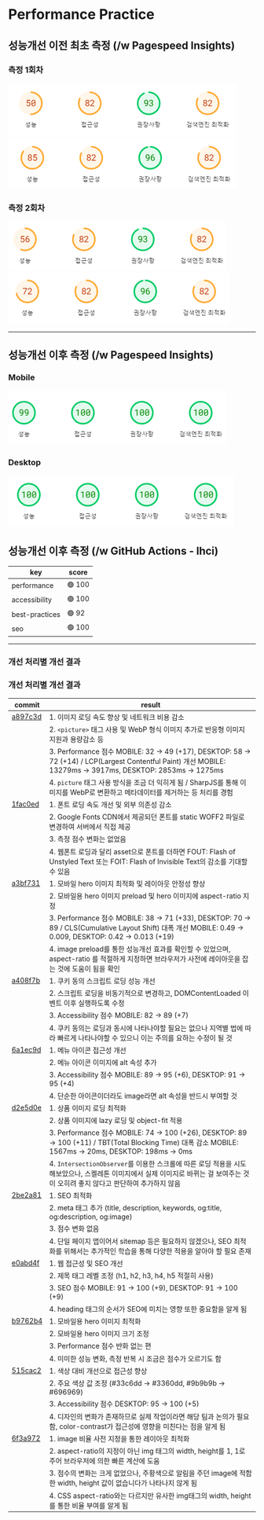 # Performance Practice

## 성능개선 이전 최초 측정 (/w Pagespeed Insights)

### 측정 1회차

![Initial-01-mobile](image.png)
![Initial-01-desktop](image-1.png)

### 측정 2회차

![Initial-02-mobile](image-2.png)
![Initial-02-desktop](image-3.png)

---

## 성능개선 이후 측정 (/w Pagespeed Insights)

### Mobile

![After-Mobile](image-4.png)

### Desktop

![After-Desktop](image-5.png)

## 성능개선 이후 측정 (/w GitHub Actions - lhci)

| key            | score  |
| -------------- | ------ |
| performance    | 🟢 100 |
| accessibility  | 🟢 100 |
| best-practices | 🟢 92  |
| seo            | 🟢 100 |

---

### 개선 처리별 개선 결과

### 개선 처리별 개선 결과

| commit                                                                                                       | result                                                                                                                                                                           |
| ------------------------------------------------------------------------------------------------------------ | -------------------------------------------------------------------------------------------------------------------------------------------------------------------------------- |
| [a897c3d](https://github.com/lucettin5/performance-practice/commit/a897c3db5b3fc44ead9942bd25c5b447621bb5ec) | 1. 이미지 로딩 속도 향상 및 네트워크 비용 감소                                                                                                                                   |
|                                                                                                              | 2. `<picture>` 태그 사용 및 WebP 형식 이미지 추가로 반응형 이미지 지원과 용량감소 등                                                                                             |
|                                                                                                              | 3. Performance 점수 MOBILE: 32 → 49 (+17), DESKTOP: 58 → 72 (+14) / LCP(Largest Contentful Paint) 개선 MOBILE: 13279ms → 3917ms, DESKTOP: 2853ms → 1275ms                        |
|                                                                                                              | 4. `picture` 태그 사용 방식을 조금 더 익히게 됨 / SharpJS를 통해 이미지를 WebP로 변환하고 메타데이터를 제거하는 등 처리를 경험                                                   |
| [1fac0ed](https://github.com/lucettin5/performance-practice/commit/1fac0ed3d633719ff9eb0900e69f2300bfac0907) | 1. 폰트 로딩 속도 개선 및 외부 의존성 감소                                                                                                                                       |
|                                                                                                              | 2. Google Fonts CDN에서 제공되던 폰트를 static WOFF2 파일로 변경하여 서버에서 직접 제공                                                                                          |
|                                                                                                              | 3. 측정 점수 변화는 없었음                                                                                                                                                       |
|                                                                                                              | 4. 웹폰트 로딩과 달리 asset으로 폰트를 더하면 FOUT: Flash of Unstyled Text 또는 FOIT: Flash of Invisible Text의 감소를 기대할 수 있음                                            |
| [a3bf731](https://github.com/lucettin5/performance-practice/commit/a3bf7314cc8a4e2555272ed2b9762f29b6ad68fc) | 1. 모바일 hero 이미지 최적화 및 레이아웃 안정성 향상                                                                                                                             |
|                                                                                                              | 2. 모바일용 hero 이미지 preload 및 hero 이미지에 aspect-ratio 지정                                                                                                               |
|                                                                                                              | 3. Performance 점수 MOBILE: 38 → 71 (+33), DESKTOP: 70 → 89 / CLS(Cumulative Layout Shift) 대폭 개선 MOBILE: 0.49 → 0.009, DESKTOP: 0.42 → 0.013 (+19)                           |
|                                                                                                              | 4. image preload를 통한 성능개선 효과를 확인할 수 있었으며, aspect-ratio 를 적절하게 지정하면 브라우저가 사전에 레이아웃을 잡는 것에 도움이 됨을 확인                            |
| [a408f7b](https://github.com/lucettin5/performance-practice/commit/a408f7bfe24aee4b9040bc3a86a97cf47dd834bd) | 1. 쿠키 동의 스크립트 로딩 성능 개선                                                                                                                                             |
|                                                                                                              | 2. 스크립트 로딩을 비동기적으로 변경하고, DOMContentLoaded 이벤트 이후 실행하도록 수정                                                                                           |
|                                                                                                              | 3. Accessibility 점수 MOBILE: 82 → 89 (+7)                                                                                                                                       |
|                                                                                                              | 4. 쿠키 동의는 로딩과 동시에 나타나야할 필요는 없으나 지역별 법에 따라 빠르게 나타나야할 수 있으니 이는 주의를 요하는 수정이 될 것                                               |
| [6a1ec9d](https://github.com/lucettin5/performance-practice/commit/6a1ec9d3e78a0069d1fee7f9a4b1cbf5b8e35e7c) | 1. 메뉴 아이콘 접근성 개선                                                                                                                                                       |
|                                                                                                              | 2. 메뉴 아이콘 이미지에 alt 속성 추가                                                                                                                                            |
|                                                                                                              | 3. Accessibility 점수 MOBILE: 89 → 95 (+6), DESKTOP: 91 → 95 (+4)                                                                                                                |
|                                                                                                              | 4. 단순한 아이콘이더라도 image라면 alt 속성을 반드시 부여할 것                                                                                                                   |
| [d2e5d0e](https://github.com/lucettin5/performance-practice/commit/d2e5d0e939820a28a26b4f19b48157c8cdf808d5) | 1. 상품 이미지 로딩 최적화                                                                                                                                                       |
|                                                                                                              | 2. 상품 이미지에 lazy 로딩 및 object-fit 적용                                                                                                                                    |
|                                                                                                              | 3. Performance 점수 MOBILE: 74 → 100 (+26), DESKTOP: 89 → 100 (+11) / TBT(Total Blocking Time) 대폭 감소 MOBILE: 1567ms → 20ms, DESKTOP: 198ms → 0ms                             |
|                                                                                                              | 4. `IntersectionObserver`를 이용한 스크롤에 따른 로딩 적용을 시도해보았으나, 스켈레톤 이미지에서 실제 이미지로 바뀌는 걸 보여주는 것이 오히려 좋지 않다고 판단하여 추가하지 않음 |
| [2be2a81](https://github.com/lucettin5/performance-practice/commit/2be2a8164d5f8c9d8921729fabfc53df25b329ca) | 1. SEO 최적화                                                                                                                                                                    |
|                                                                                                              | 2. meta 태그 추가 (title, description, keywords, og:title, og:description, og:image)                                                                                             |
|                                                                                                              | 3. 점수 변화 없음                                                                                                                                                                |
|                                                                                                              | 4. 단일 페이지 앱이어서 sitemap 등은 필요하지 않겠으나, SEO 최적화를 위해서는 추가적인 학습을 통해 다양한 적용을 알아야 할 필요 존재                                             |
| [e0abd4f](https://github.com/lucettin5/performance-practice/commit/e0abd4f9847dcc6301173751f8bf24cbaf4c6803) | 1. 웹 접근성 및 SEO 개선                                                                                                                                                         |
|                                                                                                              | 2. 제목 태그 레벨 조정 (h1, h2, h3, h4, h5 적절히 사용)                                                                                                                          |
|                                                                                                              | 3. SEO 점수 MOBILE: 91 → 100 (+9), DESKTOP: 91 → 100 (+9)                                                                                                                        |
|                                                                                                              | 4. heading 태그의 순서가 SEO에 미치는 영향 또한 중요함을 알게 됨                                                                                                                 |
| [b9762b4](https://github.com/lucettin5/performance-practice/commit/b9762b4440129b8284d27d9fa08f3da2b8a2ccd5) | 1. 모바일용 hero 이미지 최적화                                                                                                                                                   |
|                                                                                                              | 2. 모바일용 hero 이미지 크기 조정                                                                                                                                                |
|                                                                                                              | 3. Performance 점수 뱐화 없는 편                                                                                                                                                 |
|                                                                                                              | 4. 미미한 성능 변화, 측정 반복 시 조금은 점수가 오르기도 함                                                                                                                      |
| [515cac2](https://github.com/lucettin5/performance-practice/commit/515cac29baa33cbd5faee68443b2f1fe721caf79) | 1. 색상 대비 개선으로 접근성 향상                                                                                                                                                |
|                                                                                                              | 2. 주요 색상 값 조정 (#33c6dd → #3360dd, #9b9b9b → #696969)                                                                                                                      |
|                                                                                                              | 3. Accessibility 점수 DESKTOP: 95 → 100 (+5)                                                                                                                                     |
|                                                                                                              | 4. 디자인의 변화가 존재하므로 실제 작업이라면 해당 팀과 논의가 필요함, color-contrast가 접근성에 영향을 미친다는 점을 알게 됨                                                    |
| [6f3a972](https://github.com/lucettin5/performance-practice/commit/6f3a97213a27a8290b4d48ba9d42e335b707aa3c) | 1. image 비율 사전 지정을 통한 레이아웃 최적화                                                                                                                                   |
|                                                                                                              | 2. aspect-ratio의 지정이 아닌 img 태그의 width, height를 1, 1로 주어 브라우저에 의한 빠른 계산에 도움                                                                            |
|                                                                                                              | 3. 점수의 변화는 크게 없었으나, 주황색으로 알림을 주던 image에 적합한 width, height 값이 없습니다가 나타나지 않게 됨                                                             |
|                                                                                                              | 4. CSS aspect-ratio와는 다르지만 유사한 img태그의 width, height를 통한 비율 부여를 알게 됨                                                                                       |
